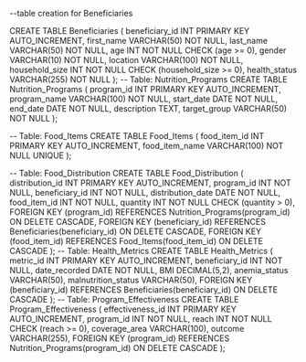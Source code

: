 --table creation for Beneficiaries

CREATE TABLE Beneficiaries (
    beneficiary_id INT PRIMARY KEY AUTO_INCREMENT,
    first_name VARCHAR(50) NOT NULL,
    last_name VARCHAR(50) NOT NULL,
    age INT NOT NULL CHECK (age >= 0),
    gender VARCHAR(10) NOT NULL,
    location VARCHAR(100) NOT NULL,
    household_size INT NOT NULL CHECK (household_size >= 0),
    health_status VARCHAR(255) NOT NULL
);
-- Table: Nutrition_Programs
CREATE TABLE Nutrition_Programs (
    program_id INT PRIMARY KEY AUTO_INCREMENT,
    program_name VARCHAR(100) NOT NULL,
    start_date DATE NOT NULL,
    end_date DATE NOT NULL,
    description TEXT,
    target_group VARCHAR(50) NOT NULL
);

-- Table: Food_Items
CREATE TABLE Food_Items (
    food_item_id INT PRIMARY KEY AUTO_INCREMENT,
    food_item_name VARCHAR(100) NOT NULL UNIQUE
);

-- Table: Food_Distribution
CREATE TABLE Food_Distribution (
    distribution_id INT PRIMARY KEY AUTO_INCREMENT,
    program_id INT NOT NULL,
    beneficiary_id INT NOT NULL,
    distribution_date DATE NOT NULL,
    food_item_id INT NOT NULL,
    quantity INT NOT NULL CHECK (quantity > 0),
    FOREIGN KEY (program_id) REFERENCES Nutrition_Programs(program_id) ON DELETE CASCADE,
    FOREIGN KEY (beneficiary_id) REFERENCES Beneficiaries(beneficiary_id) ON DELETE CASCADE,
    FOREIGN KEY (food_item_id) REFERENCES Food_Items(food_item_id) ON DELETE CASCADE
);
-- Table: Health_Metrics
CREATE TABLE Health_Metrics (
    metric_id INT PRIMARY KEY AUTO_INCREMENT,
    beneficiary_id INT NOT NULL,
    date_recorded DATE NOT NULL,
    BMI DECIMAL(5,2),
    anemia_status VARCHAR(50),
    malnutrition_status VARCHAR(50),
    FOREIGN KEY (beneficiary_id) REFERENCES Beneficiaries(beneficiary_id) ON DELETE CASCADE
);
-- Table: Program_Effectiveness
CREATE TABLE Program_Effectiveness (
    effectiveness_id INT PRIMARY KEY AUTO_INCREMENT,
    program_id INT NOT NULL,
    reach INT NOT NULL CHECK (reach >= 0),
    coverage_area VARCHAR(100),
    outcome VARCHAR(255),
    FOREIGN KEY (program_id) REFERENCES Nutrition_Programs(program_id) ON DELETE CASCADE
);
